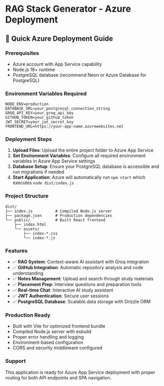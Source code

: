 # RAG Stack Generator - Azure Deployment

## 🚀 Quick Azure Deployment Guide

### Prerequisites
- Azure account with App Service capability
- Node.js 18+ runtime
- PostgreSQL database (recommend Neon or Azure Database for PostgreSQL)

### Environment Variables Required
```
NODE_ENV=production
DATABASE_URL=your_postgresql_connection_string
GROQ_API_KEY=your_groq_api_key
GITHUB_TOKEN=your_github_token
JWT_SECRET=your_jwt_secret_key
FRONTEND_URL=https://your-app-name.azurewebsites.net
```

### Deployment Steps

1. **Upload Files**: Upload the entire project folder to Azure App Service
2. **Set Environment Variables**: Configure all required environment variables in Azure App Service settings
3. **Database Setup**: Ensure your PostgreSQL database is accessible and run migrations if needed
4. **Start Application**: Azure will automatically run `npm start` which executes `node dist/index.js`

### Project Structure
```
dist/
├── index.js          # Compiled Node.js server
├── package.json      # Production dependencies
└── public/           # Built React frontend
    ├── index.html
    └── assets/
        ├── index-*.css
        └── index-*.js
```

### Features
- ✅ **RAG System**: Context-aware AI assistant with Groq integration
- ✅ **GitHub Integration**: Automatic repository analysis and code understanding
- ✅ **Notes Management**: Upload and search through study materials
- ✅ **Placement Prep**: Interview questions and preparation tools
- ✅ **Real-time Chat**: Interactive AI study assistant
- ✅ **JWT Authentication**: Secure user sessions
- ✅ **PostgreSQL Database**: Scalable data storage with Drizzle ORM

### Production Ready
- Built with Vite for optimized frontend bundle
- Compiled Node.js server with esbuild
- Proper error handling and logging
- Environment-based configuration
- CORS and security middleware configured

### Support
This application is ready for Azure App Service deployment with proper routing for both API endpoints and SPA navigation.
